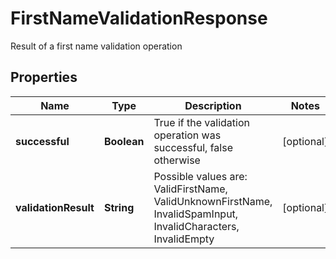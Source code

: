 

# FirstNameValidationResponse

Result of a first name validation operation

## Properties

| Name | Type | Description | Notes |
|------------ | ------------- | ------------- | -------------|
|**successful** | **Boolean** | True if the validation operation was successful, false otherwise |  [optional] |
|**validationResult** | **String** | Possible values are: ValidFirstName, ValidUnknownFirstName, InvalidSpamInput, InvalidCharacters, InvalidEmpty |  [optional] |



